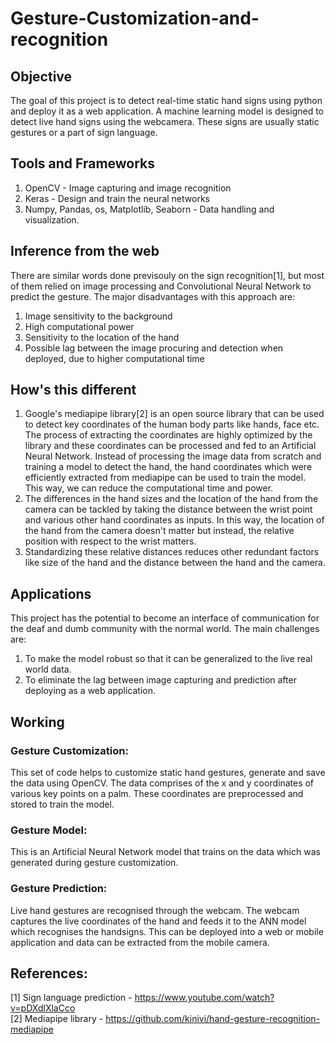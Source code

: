 # Gesture-Customization-and-recognition

## Objective
The goal of this project is to detect real-time static hand signs using python and deploy it as a web application. A machine learning model is designed to detect live hand signs using the webcamera. These signs are usually static gestures or a part of sign language.

## Tools and Frameworks
1. OpenCV - Image capturing and image recognition
2. Keras - Design and train the neural networks
3. Numpy, Pandas, os, Matplotlib, Seaborn - Data handling and visualization.

## Inference from the web
There are similar words done previsouly on the sign recognition[1], but most of them relied on image processing and Convolutional Neural Network to predict the gesture. The major disadvantages with this approach are:
1. Image sensitivity to the background
2. High computational power
3. Sensitivity to the location of the hand
4. Possible lag between the image procuring and detection when deployed, due to higher computational time

## How's this different
1. Google's mediapipe library[2] is an open source library that can be used to detect key coordinates of the human body parts like hands, face etc. The process of extracting the coordinates are highly optimized by the library and these coordinates can be processed and fed to an Artificial Neural Network. Instead of processing the image data from scratch and training a model to detect the hand, the hand coordinates which were efficiently extracted from mediapipe can be used to train the model. This way, we can reduce the computational time and power.
2. The differences in the hand sizes and the location of the hand from the camera can be tackled by taking the distance between the wrist point and various other hand coordinates as inputs. In this way, the location of the hand from the camera doesn't matter but instead, the relative position with respect to the wrist matters.
3. Standardizing these relative distances reduces other redundant factors like size of the hand and the distance between the hand and the camera.

## Applications
This project has the potential to become an interface of communication for the deaf and dumb community with the normal world. The main challenges are:
1. To make the model robust so that it can be generalized to the live real world data.
2. To eliminate the lag between image capturing and prediction after deploying as a web application.

## Working
### Gesture Customization:
This set of code helps to customize static hand gestures, generate and save the data using OpenCV. The data comprises of the x and y coordinates of various key points on a palm. These coordinates are preprocessed and stored to train the model.

### Gesture Model:
This is an Artificial Neural Network model that trains on the data which was generated during gesture customization. 

### Gesture Prediction:
Live hand gestures are recognised through the webcam. The webcam captures the live coordinates of the hand and feeds it to the ANN model which recognises the handsigns. This can be deployed into a web or mobile application and data can be extracted from the mobile camera.

## References:
[1] Sign language prediction - https://www.youtube.com/watch?v=pDXdlXlaCco  
[2] Mediapipe library - https://github.com/kinivi/hand-gesture-recognition-mediapipe
